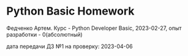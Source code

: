 # Python Basic Homework

Федченко Артем.
Курс - Python Developer Basic, 2023-02-27, 
опыт разработки - 0(абсолютный)

дата передачи ДЗ №1 на проверку: 2023-04-06
